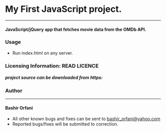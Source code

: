 # My First JavaScript project.
----

#### JavaScript/jQuery app that fetches movie data from the OMDb API.

### Usage 

* Run index.html on any server.

### Licensing Information: READ LICENCE
##### project source can be downloaded from https: 

### Author
----
#### Bashir Orfani
* All other known bugs and fixes can be sent to bashir_orfani@yahoo.com
* Reported bugs/fixes will be submitted to correction.
